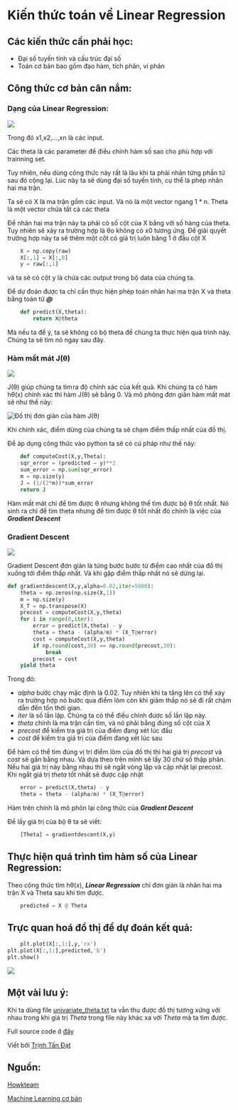# Kiến thức toán về Linear Regression

## Các kiến thức cần phải học:
  * Đại số tuyến tính và cấu trúc đại số
  * Toán cơ bản bao gồm đạo hàm, tích phân, vi phân
## Công thức cơ bản cân nắm:
  ### Dạng của Linear Regression:
![](https://github.com/tandathcmute/MLrepo/blob/master/Simple%20Linear%20Regression/Math%20for%20Linear%20Regression/hthetax.PNG)

Trong đó x1,x2,...,xn là các input. 

Các theta là các parameter để điều chỉnh hàm số sao cho phù hợp với trainning set.

Tuy nhiên, nếu dùng công thức này rất là lâu khi ta phải nhân từng phần tử sau đó cộng lại. Lúc này ta sẽ dùng đại số tuyến tính, cụ thể là phép nhân hai ma trận.

Ta sẽ có X là ma trận gồm các input. Và nó là một vector ngang 1 * n. Theta là một vector chứa tất cả các theta

Để nhân hai ma trận này ta phải có số cột của X bằng với số hàng của theta. Tuy nhiên sẽ xảy ra trường hợp là θo không có x0 tương ứng. Để giải quyết trường hợp này ta sẽ thêm một cột có giá trị luôn băng 1 ở đầu cột X
```python
    X = np.copy(raw)
    X[:,1] = X[:,0]
    y = raw[:,1]
```
và ta sẽ có cột y là chứa các output trong bộ data của chúng ta.

Để dự đoán được ta chỉ cần thực hiện phép toán nhân hai ma trận X và theta bằng toán tử ***@***
```python
    def predict(X,theta):
        return X@theta
```

Mà nếu ta để ý, ta sẽ không có bộ theta để chúng ta thực hiện quá trình này. Chúng ta sẽ tìm nó ngay sau đây.
  ### Hàm mất mát J(θ)
![](https://github.com/tandathcmute/MLrepo/blob/master/Simple%20Linear%20Regression/Math%20for%20Linear%20Regression/jtheta.PNG)

J(θ) giúp chúng ta tìm ra độ chính xác của kết quả. Khi chúng ta có hàm hθ(x) chính xác thì hàm J(θ) sẽ bằng 0. Và mô phỏng đơn giản hàm mất mát sẽ như thế này:

![Đồ thị đơn giản của hàm J(θ)](https://github.com/tandathcmute/MLrepo/blob/master/Simple%20Linear%20Regression/Math%20for%20Linear%20Regression/DothiJtheta.jpg)

Khi chính xác, điểm dừng của chúng ta sẽ chạm điểm thấp nhất của đồ thị.

Để áp dụng công thức vào python ta sẽ có cú pháp như thế này:
```python
    def computeCost(X,y,Theta):
	sqr_error = (predicted – y)**2
	sum_error = np.sum(sqr_error)
	m = np.size(y)
	J = (1/(2*m))*sum_error
	return J
```
Hàm mất mát chỉ để tìm được θ nhưng không thể tìm được bộ θ tốt nhất. Nó sinh ra chỉ để tìm theta nhưng để tìm được θ tốt nhất đó chính là việc của ***Gradient Descent***
  ### Gradient Descent
![](https://github.com/tandathcmute/MLrepo/blob/master/Simple%20Linear%20Regression/Math%20for%20Linear%20Regression/congthucgradientdescent.PNG)

Gradient Descent đơn giản là từng bước bước từ điểm cao nhất của đồ thị xuống tới điểm thấp nhất. Và khi gặp điểm thấp nhất nó sẽ dừng lại.

```python
def gradientdescent(X,y,alpha=0.02,iter=5000):
    theta = np.zeros(np.size(X,1))
    m = np.size(y)
    X_T = np.transpose(X)
    precost = computeCost(X,y,theta)
    for i in range(0,iter):
        error = predict(X,theta) - y
        theta = theta - (alpha/m) * (X_T@error)
        cost = computeCost(X,y,theta)
        if np.round(cost,30) == np.round(precost,30):
            break
        precost = cost
    yield theta

```

Trong đó: 
  * *alpha* bước chạy mặc định là 0.02. Tuy nhiên khi ta tăng lên có thể xáy ra trường hợp nó bước qua điểm lõm còn khi giảm thấp nó sẽ đi rất chậm dẫn đến tốn thời gian.
  * *iter* là số lần lặp. Chúng ta có thể điều chỉnh được số lần lặp này.
  * *theta* chính là ma trận cần tìm, và nó phải bằng đúng số cột của X
  * *precost* để kiểm tra giá trị của điểm đang xét lúc đầu
  * *cost* để kiểm tra giá trị của điểm đang xét lúc sau

Để hàm có thể tìm đúng vị trí điểm lõm của đồ thị thì hai giá trị *precost* và *cost* sẽ gần bằng nhau. Và dựa theo trên mình sẽ lấy 30 chứ số thập phân. Nếu hai giá trị này bằng nhau thì sẽ ngắt vòng lặp và cập nhật lại precost. Khi ngắt giá trị *theta* tốt nhất sẽ được cập nhật

```python
    error = predict(X,theta) - y
    theta = theta - (alpha/m) * (X_T@error)
```

Hàm trên chính là mô phỏn lại công thức của ***Gradient Descent***

Để lấy giá trị của bộ θ ta sẽ viết:
```python
    [Theta] = gradientdescent(X,y)
```

## Thực hiện quá trình tìm hàm số của Linear Regression:

Theo công thức tìm hθ(x), ***Linear Regression*** chỉ đơn giản là nhân hai ma trận X và Theta sau khi tìm được.
```python
    predicted = X @ Theta
```

## Trực quan hoá đồ thị để dự đoán kết quả:
```python
    plt.plot(X[:,1:],y,'rx')
plt.plot(X[:,1:],predicted,'b')
plt.show()
```
![](https://github.com/tandathcmute/MLrepo/blob/master/Simple%20Linear%20Regression/Math%20for%20Linear%20Regression/dothiketqua.png)

## Một vài lưu ý:
Khi ta dùng file [univariate_theta.txt](https://github.com/tandathcmute/MLrepo/blob/master/Simple%20Linear%20Regression/Math%20for%20Linear%20Regression/univariate_theta.txt) ta vẫn thu được đồ thị tương xứng với nhau trong khi giá trị *Theta* trong file này khác xa với *Theta* mà ta tìm được.

Full source code ở [đây](https://github.com/tandathcmute/MLrepo/blob/master/Simple%20Linear%20Regression/Math%20for%20Linear%20Regression/test.py) 

Viết bởi [Trịnh Tấn Đạt](https://www.facebook.com/ttd.lvc)
## Nguồn: 
[Howkteam](https://www.howkteam.vn/)

[Machine Learning cơ bản](https://machinelearningcoban.com/2016/12/28/linearregression/)
